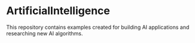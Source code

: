 # ArtificialIntelligence
This repository contains examples created for building AI applications and researching new AI algorithms.
